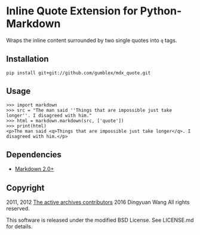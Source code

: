 Inline Quote Extension for Python-Markdown
==================================

Wraps the inline content surrounded by two single quotes into `q` tags.


Installation
------------

    pip install git+git://github.com/gumblex/mdx_quote.git

Usage
-----

    >>> import markdown
    >>> src = "The man said ''Things that are impossible just take longer''. I disagreed with him."
    >>> html = markdown.markdown(src, ['quote'])
    >>> print(html)
    <p>The man said <q>Things that are impossible just take longer</q>. I disagreed with him.</p>

Dependencies
------------

* [Markdown 2.0+](http://www.freewisdom.org/projects/python-markdown/)


Copyright
---------

2011, 2012 [The active archives contributors](http://activearchives.org/)
2016 Dingyuan Wang
All rights reserved.

This software is released under the modified BSD License. 
See LICENSE.md for details.
